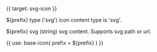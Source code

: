 {{ target: svg-icon }}

${prefix} type ('svg')
icon content type is 'svg'.

${prefix} svg (string)
svg content. Supports svg path or url.

{{ use: base-icon(
    prefix = ${prefix}
) }}